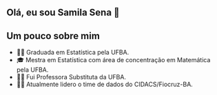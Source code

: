 ## Olá, eu sou Samila Sena 👋

## Um pouco sobre mim
- :woman_student: Graduada em Estatística pela UFBA.
- 🎓 Mestra em Estatística com área de concentração em Matemática pela UFBA.
- :woman_teacher: Fui Professora Substituta da UFBA.
- :woman_technologist: Atualmente lidero o time de dados do CIDACS/Fiocruz-BA.
